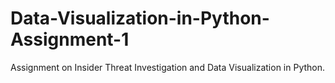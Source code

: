 # Data-Visualization-in-Python-Assignment-1
Assignment on Insider Threat Investigation and Data Visualization in Python.
